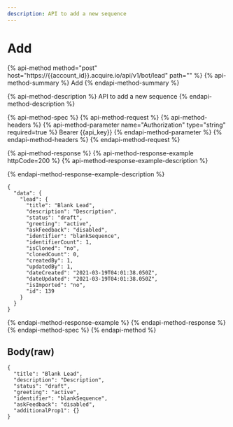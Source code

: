```yaml
---
description: API to add a new sequence
---
```


# Add

{% api-method method="post" host="https://{{account\_id}}.acquire.io/api/v1/bot/lead" path="" %}
{% api-method-summary %}
Add
{% endapi-method-summary %}

{% api-method-description %}
API to add a new sequence
{% endapi-method-description %}

{% api-method-spec %}
{% api-method-request %}
{% api-method-headers %}
{% api-method-parameter name="Authorization" type="string" required=true %}
Bearer {{api\_key}}
{% endapi-method-parameter %}
{% endapi-method-headers %}
{% endapi-method-request %}

{% api-method-response %}
{% api-method-response-example httpCode=200 %}
{% api-method-response-example-description %}

{% endapi-method-response-example-description %}

```
{
  "data": {
    "lead": {
      "title": "Blank Lead",
      "description": "Description",
      "status": "draft",
      "greeting": "active",
      "askFeedback": "disabled",
      "identifier": "blankSequence",
      "identifierCount": 1,
      "isCloned": "no",
      "clonedCount": 0,
      "createdBy": 1,
      "updatedBy": 1,
      "dateCreated": "2021-03-19T04:01:38.050Z",
      "dateUpdated": "2021-03-19T04:01:38.050Z",
      "isImported": "no",
      "id": 139
    }
  }
}

```
{% endapi-method-response-example %}
{% endapi-method-response %}
{% endapi-method-spec %}
{% endapi-method %}

## Body\(raw\)

```text
{
  "title": "Blank Lead",
  "description": "Description",
  "status": "draft",
  "greeting": "active",
  "identifier": "blankSequence",
  "askFeedback": "disabled",
  "additionalProp1": {}
}

```

